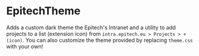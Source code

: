 # EpitechTheme
Adds a custom dark theme the Epitech's Intranet and a utility to add projects to a list (extension icon) from `intra.epitech.eu > Projects > + (icon)`. You can also customize the theme provided by replacing `theme.css` with your own!
